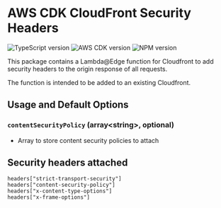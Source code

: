 # AWS CDK CloudFront Security Headers
![TypeScript version](https://img.shields.io/github/package-json/dependency-version/aligent/cdk-constructs/dev/typescript?filename=packages/cloudfront-security-headers/package.json&color=red) ![AWS CDK version](https://img.shields.io/github/package-json/dependency-version/aligent/cdk-constructs/dev/aws-cdk?filename=packages/cloudfront-security-headers/package.json) ![NPM version](https://img.shields.io/npm/v/%40aligent%2Fcdk-cloudfront-security-headers?color=green)

This package contains a Lambda@Edge function for Cloudfront to add security headers to the origin response of all requests.

The function is intended to be added to an existing Cloudfront. 

## Usage and Default Options
### `contentSecurityPolicy` (array&lt;string&gt;, optional)
- Array to store content security policies to attach

## Security headers attached
```
headers["strict-transport-security"]
headers["content-security-policy"]
headers["x-content-type-options"]
headers["x-frame-options"]
```